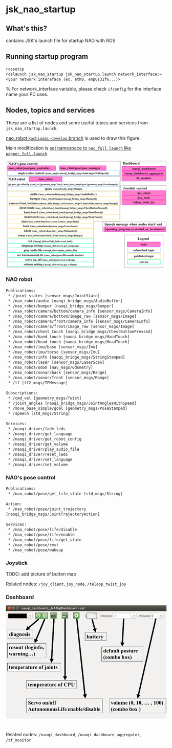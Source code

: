 # jsk_nao_startup

## What's this?

contains JSK's launch file for startup NAO with ROS

## Running startup program

```
rossetip
roslaunch jsk_nao_startup jsk_nao_startup.launch network_interface:=<your network interaface (ex. eth0, enp0s31f6...)>
```

% For network_interface variable, please check `ifconfig` for the interface name your PC uses.

## Nodes, topics and services

These are a list of nodes and some useful topics and services from `jsk_nao_startup.launch`.

[nao_robot `kochigami-develop` branch](https://github.com/kochigami/nao_robot/tree/kochigami-develop) is used to draw this figure.

Main modification is [set namespace to `nao_full.launch` like `pepper_full.launch`](https://github.com/kochigami/nao_robot/commit/d9770dc76f812a8caf0b9d2b7d33ec55e6be6221).

![](../doc/img/nao-node-topic-service.png)

### NAO robot

```
Publications:
 * /joint_states [sensor_msgs/JointState]
 * /nao_robot/audio [naoqi_bridge_msgs/AudioBuffer]
 * /nao_robot/bumper [naoqi_bridge_msgs/Bumper]
 * /nao_robot/camera/bottom/camera_info [sensor_msgs/CameraInfo]
 * /nao_robot/camera/bottom/image_raw [sensor_msgs/Image]
 * /nao_robot/camera/front/camera_info [sensor_msgs/CameraInfo]
 * /nao_robot/camera/front/image_raw [sensor_msgs/Image]
 * /nao_robot/chest_touch [naoqi_bridge_msgs/ChestButtonPressed]
 * /nao_robot/hand_touch [naoqi_bridge_msgs/HandTouch]
 * /nao_robot/head_touch [naoqi_bridge_msgs/HeadTouch]
 * /nao_robot/imu/base [sensor_msgs/Imu]
 * /nao_robot/imu/torso [sensor_msgs/Imu]
 * /nao_robot/info [naoqi_bridge_msgs/StringStamped]
 * /nao_robot/laser [sensor_msgs/LaserScan]
 * /nao_robot/odom [nav_msgs/Odometry]
 * /nao_robot/sonar/back [sensor_msgs/Range]
 * /nao_robot/sonar/front [sensor_msgs/Range]
 * /tf [tf2_msgs/TFMessage]

Subscriptions:
 * /cmd_vel [geometry_msgs/Twist]
 * /joint_angles [naoqi_bridge_msgs/JointAnglesWithSpeed]
 * /move_base_simple/goal [geometry_msgs/PoseStamped]
 * /speech [std_msgs/String]

Services:
 * /naoqi_driver/fade_leds
 * /naoqi_driver/get_language
 * /naoqi_driver/get_robot_config
 * /naoqi_driver/get_volume
 * /naoqi_driver/play_audio_file
 * /naoqi_driver/reset_leds
 * /naoqi_driver/set_language
 * /naoqi_driver/set_volume
```

### NAO's pose control

```
Publications:
 * /nao_robot/pose/get_life_state [std_msgs/String]

Action:
 * /nao_robot/pose/joint_trajectory [naoqi_bridge_msgs/JointTrajectoryAction]

Services:
 * /nao_robot/pose/life/disable
 * /nao_robot/pose/life/enable
 * /nao_robot/pose/life/get_state
 * /nao_robot/pose/rest
 * /nao_robot/pose/wakeup
```

### Joystick

TODO: add picture of button map

Related nodes: `/joy_client`, `joy_node`, `/teleop_twist_joy` 

### Dashboard

![](../doc/img/naoqi-dashboard.png)

Related nodes: `/naoqi_dashboard`, `/naoqi_dashboard_aggregator`, `/tf_monitor`